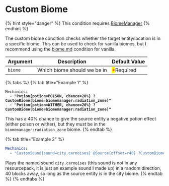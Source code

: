 # Custom Biome

{% hint style="danger" %}
This condition requires [BiomeManager](https://www.spigotmc.org/resources/biomemanager-custom-biome-colors-and-effects-1-19-4-1-20-1.106419/)
{% endhint %}

The custom biome condition checks whether the target entity/location is in a specific biome. This can be used to check for vanilla biomes, but I recommend using the [biome.md](biome.md "mention") condition for vanilla.&#x20;

| Argument | Description                 | Default Value                              |
| -------- | --------------------------- | ------------------------------------------ |
| `biome`  | Which biome should we be in | <mark style="color:red;">\*</mark>Required |

{% tabs %}
{% tab title="Example 1" %}
<pre class="language-yaml"><code class="lang-yaml">Mechanics:
<strong>  - "Potion{potion=POISON, chance=20%} ?CustomBiome(biome=biomemanager:radiation_zone)"
</strong><strong>  - "Potion{potion=WITHER, chance=20%} ?CustomBiome(biome=biomemanager:radiation_zone)"
</strong></code></pre>

This has a 40% chance to give the source entity a negative potion effect (either poison or wither), but they _must_ be in the `biomemanager:radiation_zone` biome.&#x20;
{% endtab %}

{% tab title="Example 2" %}
```yaml
Mechanics:
  - "CustomSound{sound=city.carnoises} @Source{offset=r40} ?CustomBiome{biome=biomemanager:city}"
```

Plays the named sound `city.carnoises` (this sound is not in any resourcepack, it is just an example sound I made up) in a random direction, 40 blocks away, so long as the source entity is in the city biome.&#x20;
{% endtab %}
{% endtabs %}




